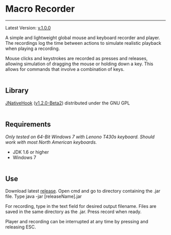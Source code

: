 Macro Recorder
=============
------------------------------------------
Latest Version: [v.1.0.0][releases]

A simple and lightweight global mouse and keyboard recorder and player. The recordings log the time between actions to simulate realistic playback when playing a recording. 

Mouse clicks and keystrokes are recorded as presses and releases, allowing simulation of dragging the mouse or holding down a key. This allows for commands that involve a combination of keys.
<br></br>

Library
----
[JNativeHook][home] ([v1.2.0-Beta2][git]) distributed under the GNU GPL
<br></br>

Requirements
----
*Only tested on 64-Bit Windows 7 with Lenono T430s keyboard. Should work with most North American keyboards.*

- JDK 1.6 or higher
- Windows 7
<br></br>

Use
----
Download latest [release][releases]. Open cmd and go to directory containing the .jar file. Type java -jar [releaseName].jar

For recording, type in the text field for desired output filename. Files are saved in the same directory as the .jar. Press record when ready.

Player and recording can be interrupted at any time by pressing and releasing ESC.

[home]:https://code.google.com/p/jnativehook/
[git]:https://github.com/kwhat/jnativehook/releases
[releases]:https://github.com/georgeke/macroRecorder/releases
    
